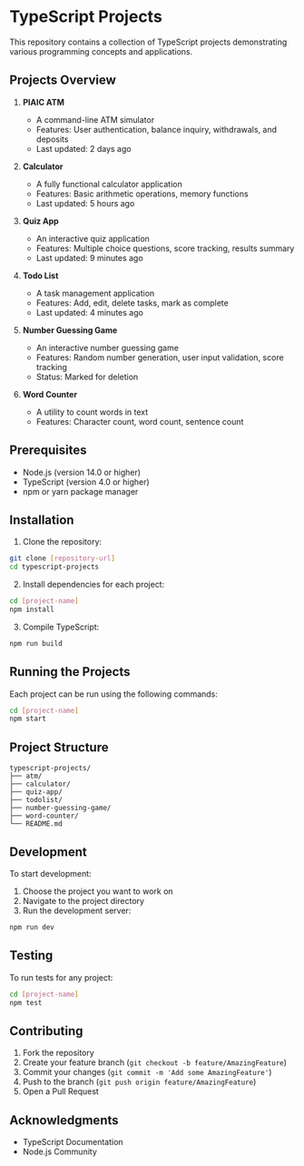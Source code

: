 # TypeScript Projects 

This repository contains a collection of TypeScript projects demonstrating various programming concepts and applications.

## Projects Overview

1. **PIAIC ATM**
   - A command-line ATM simulator
   - Features: User authentication, balance inquiry, withdrawals, and deposits
   - Last updated: 2 days ago

2. **Calculator**
   - A fully functional calculator application
   - Features: Basic arithmetic operations, memory functions
   - Last updated: 5 hours ago

3. **Quiz App**
   - An interactive quiz application
   - Features: Multiple choice questions, score tracking, results summary
   - Last updated: 9 minutes ago

4. **Todo List**
   - A task management application
   - Features: Add, edit, delete tasks, mark as complete
   - Last updated: 4 minutes ago

5. **Number Guessing Game**
   - An interactive number guessing game
   - Features: Random number generation, user input validation, score tracking
   - Status: Marked for deletion

6. **Word Counter**
   - A utility to count words in text
   - Features: Character count, word count, sentence count

## Prerequisites

- Node.js (version 14.0 or higher)
- TypeScript (version 4.0 or higher)
- npm or yarn package manager

## Installation

1. Clone the repository:
```bash
git clone [repository-url]
cd typescript-projects
```

2. Install dependencies for each project:
```bash
cd [project-name]
npm install
```

3. Compile TypeScript:
```bash
npm run build
```

## Running the Projects

Each project can be run using the following commands:

```bash
cd [project-name]
npm start
```

## Project Structure

```
typescript-projects/
├── atm/
├── calculator/
├── quiz-app/
├── todolist/
├── number-guessing-game/
├── word-counter/
└── README.md
```

## Development

To start development:

1. Choose the project you want to work on
2. Navigate to the project directory
3. Run the development server:
```bash
npm run dev
```

## Testing

To run tests for any project:

```bash
cd [project-name]
npm test
```

## Contributing

1. Fork the repository
2. Create your feature branch (`git checkout -b feature/AmazingFeature`)
3. Commit your changes (`git commit -m 'Add some AmazingFeature'`)
4. Push to the branch (`git push origin feature/AmazingFeature`)
5. Open a Pull Request



## Acknowledgments

* TypeScript Documentation
* Node.js Community
